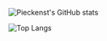 ![Pieckenst's GitHub stats](https://github-readme-stats.vercel.app/api?username=pieckenst&theme=radical)

![Top Langs](https://github-readme-stats.vercel.app/api/top-langs/?username=pieckenst&theme=radical) 
